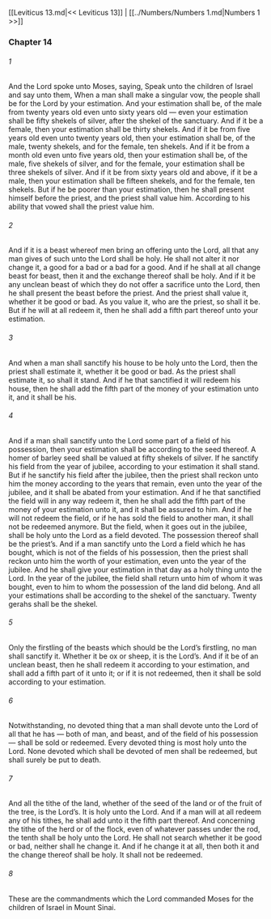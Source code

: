 [[Leviticus 13.md|<< Leviticus 13]]  |  [[../Numbers/Numbers 1.md|Numbers 1 >>]]

### Chapter 14
###### 1
And the Lord spoke unto Moses, saying, Speak unto the children of Israel and say unto them, When a man shall make a singular vow, the people shall be for the Lord by your estimation. And your estimation shall be, of the male from twenty years old even unto sixty years old — even your estimation shall be fifty shekels of silver, after the shekel of the sanctuary. And if it be a female, then your estimation shall be thirty shekels. And if it be from five years old even unto twenty years old, then your estimation shall be, of the male, twenty shekels, and for the female, ten shekels. And if it be from a month old even unto five years old, then your estimation shall be, of the male, five shekels of silver, and for the female, your estimation shall be three shekels of silver. And if it be from sixty years old and above, if it be a male, then your estimation shall be fifteen shekels, and for the female, ten shekels. But if he be poorer than your estimation, then he shall present himself before the priest, and the priest shall value him. According to his ability that vowed shall the priest value him.

###### 2
And if it is a beast whereof men bring an offering unto the Lord, all that any man gives of such unto the Lord shall be holy. He shall not alter it nor change it, a good for a bad or a bad for a good. And if he shall at all change beast for beast, then it and the exchange thereof shall be holy. And if it be any unclean beast of which they do not offer a sacrifice unto the Lord, then he shall present the beast before the priest. And the priest shall value it, whether it be good or bad. As you value it, who are the priest, so shall it be. But if he will at all redeem it, then he shall add a fifth part thereof unto your estimation.

###### 3
And when a man shall sanctify his house to be holy unto the Lord, then the priest shall estimate it, whether it be good or bad. As the priest shall estimate it, so shall it stand. And if he that sanctified it will redeem his house, then he shall add the fifth part of the money of your estimation unto it, and it shall be his.

###### 4
And if a man shall sanctify unto the Lord some part of a field of his possession, then your estimation shall be according to the seed thereof. A homer of barley seed shall be valued at fifty shekels of silver. If he sanctify his field from the year of jubilee, according to your estimation it shall stand. But if he sanctify his field after the jubilee, then the priest shall reckon unto him the money according to the years that remain, even unto the year of the jubilee, and it shall be abated from your estimation. And if he that sanctified the field will in any way redeem it, then he shall add the fifth part of the money of your estimation unto it, and it shall be assured to him. And if he will not redeem the field, or if he has sold the field to another man, it shall not be redeemed anymore. But the field, when it goes out in the jubilee, shall be holy unto the Lord as a field devoted. The possession thereof shall be the priest’s. And if a man sanctify unto the Lord a field which he has bought, which is not of the fields of his possession, then the priest shall reckon unto him the worth of your estimation, even unto the year of the jubilee. And he shall give your estimation in that day as a holy thing unto the Lord. In the year of the jubilee, the field shall return unto him of whom it was bought, even to him to whom the possession of the land did belong. And all your estimations shall be according to the shekel of the sanctuary. Twenty gerahs shall be the shekel.

###### 5
Only the firstling of the beasts which should be the Lord’s firstling, no man shall sanctify it. Whether it be ox or sheep, it is the Lord’s. And if it be of an unclean beast, then he shall redeem it according to your estimation, and shall add a fifth part of it unto it; or if it is not redeemed, then it shall be sold according to your estimation.

###### 6
Notwithstanding, no devoted thing that a man shall devote unto the Lord of all that he has — both of man, and beast, and of the field of his possession — shall be sold or redeemed. Every devoted thing is most holy unto the Lord. None devoted which shall be devoted of men shall be redeemed, but shall surely be put to death.

###### 7
And all the tithe of the land, whether of the seed of the land or of the fruit of the tree, is the Lord’s. It is holy unto the Lord. And if a man will at all redeem any of his tithes, he shall add unto it the fifth part thereof. And concerning the tithe of the herd or of the flock, even of whatever passes under the rod, the tenth shall be holy unto the Lord. He shall not search whether it be good or bad, neither shall he change it. And if he change it at all, then both it and the change thereof shall be holy. It shall not be redeemed.

###### 8
These are the commandments which the Lord commanded Moses for the children of Israel in Mount Sinai.